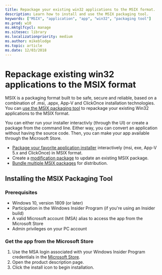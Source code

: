 ```yaml
---
title: Repackage your existing win32 applications to the MSIX format.
description: Learn how to install and use the MSIX packaging tool.
keywords: ["MSIX", "application", "app", "win32", "packaging tool"]
ms.prod: w10
ms.mktglfcycl: manage
ms.sitesec: library
ms.localizationpriority: medium
ms.author: mikeblodge
ms.topic: article
ms.date: 12/03/2018
---
```


# Repackage existing win32 applications to the MSIX format

MSIX is a packaging format built to be safe, secure and reliable, based on a combination of .msi, .appx, App-V and ClickOnce installation technologies. You can [use the MSIX packaging tool](https://docs.microsoft.com/windows/msix/packaging-tool/create-app-package-msi-vm) to repackage your existing Win32 applications to the MSIX format. 

You can either run your installer interactivly (through the UI) or create a package from the command line. Either way, you can convert an application without having the source code. Then, you can make your app available through the Microsoft Store.

- [Package your favorite application installer](https://docs.microsoft.com/windows/msix/packaging-tool/create-app-package-msi-vm) interactively (msi, exe, App-V 5.x and ClickOnce) in MSIX format. 
- Create a [modification package](https://docs.microsoft.com/windows/msix/packaging-tool/package-editor) to update an existing MSIX package.
- [Bundle multiple MSIX packages](https://docs.microsoft.com/windows/msix/packaging-tool/bundle-msix-packages) for distribution. 

## Installing the MSIX Packaging Tool

### Prerequisites

- Windows 10, version 1809 (or later)
- Participation in the Windows Insider Program (if you're using an Insider build)
- A valid Microsoft account (MSA) alias to access the app from the Microsoft Store 
- Admin privileges on your PC account 

### Get the app from the Microsoft Store

1. Use the MSA login associated with your Windows Insider Program credentials in the [Microsoft Store](https://www.microsoft.com/store/r/9N5LW3JBCXKF). 
2. Open the product description page.
3. Click the install icon to begin installation.